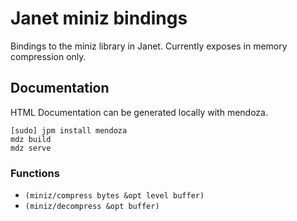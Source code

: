 # Janet miniz bindings

Bindings to the miniz library in Janet. Currently exposes in memory compression only.

## Documentation

HTML Documentation can be generated locally with mendoza.

```
[sudo] jpm install mendoza
mdz build
mdz serve
```

### Functions

- `(miniz/compress bytes &opt level buffer)`
- `(miniz/decompress &opt buffer)`
